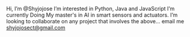 Hi, I’m @Shyjojose
I’m interested in Python, Java and JavaScript
I’m currently Doing My master's in AI in smart sensors and actuators. 
I’m looking to collaborate on any project that involves the above...
email me shyjojosect@gmail.com

<!---
Shyjojose/Shyjojose is a ✨ special ✨ repository because its `README.md` (this file) appears on your GitHub profile.
You can click the Preview link to take a look at your changes.
--->
